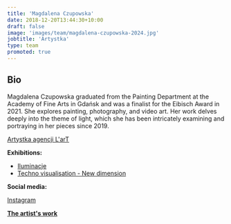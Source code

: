 ```yaml
---
title: 'Magdalena Czupowska'
date: 2018-12-20T13:44:30+10:00
draft: false
image: 'images/team/magdalena-czupowska-2024.jpg'
jobtitle: 'Artystka'
type: team
promoted: true
---
```


## Bio

Magdalena Czupowska graduated from the Painting Department at the Academy of Fine Arts in Gdańsk and was a finalist for the Eibisch Award in 2021. She explores painting, photography, and video art. Her work delves deeply into the theme of light, which she has been intricately examining and portraying in her pieces since 2019.

[Artystka agencji L'arT](https://lartagency.com/pl/collections/magdalena-czupowska)

**Exhibitions:**

- [Iluminacje](/wystawy/iluminacje)
- [Techno visualisation - New dimension](/wystawy/new-dimension)

**Social media:**

[Instagram](https://www.instagram.com/czupowska.art/)

**[The artist's work](https://lartagency.com/collections/magdalena-czupowska)**
